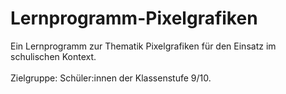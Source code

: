 # Lernprogramm-Pixelgrafiken <br> 
Ein Lernprogramm zur Thematik Pixelgrafiken für den Einsatz im schulischen Kontext. <br> <br>Zielgruppe: Schüler:innen der Klassenstufe 9/10.
